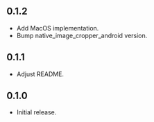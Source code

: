 ## 0.1.2

* Add MacOS implementation.
* Bump native_image_cropper_android version.

## 0.1.1

* Adjust README.

## 0.1.0

* Initial release.
